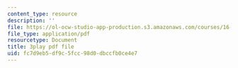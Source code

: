 ```yaml
---
content_type: resource
description: ''
file: https://ol-ocw-studio-app-production.s3.amazonaws.com/courses/16-660j-introduction-to-lean-six-sigma-methods-january-iap-2012/fc7d9eb5df9c5fcc98d0dbccfb0ce4e7_Ba8ZyAmffAM.pdf
file_type: application/pdf
resourcetype: Document
title: 3play pdf file
uid: fc7d9eb5-df9c-5fcc-98d0-dbccfb0ce4e7
---
```


